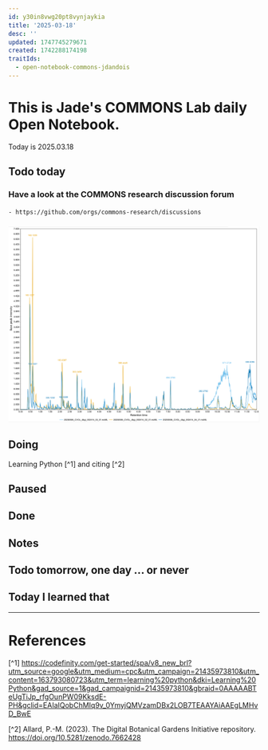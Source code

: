 ```yaml
---
id: y30in8vwg20pt8vynjaykia
title: '2025-03-18'
desc: ''
updated: 1747745279671
created: 1742288174198
traitIds:
  - open-notebook-commons-jdandois
---
```


# This is Jade's COMMONS Lab daily Open Notebook.

Today is 2025.03.18

## Todo today

### Have a look at the COMMONS research discussion forum
    - https://github.com/orgs/commons-research/discussions


###
###

![](assets/images/chromato.png)




## Doing

Learning Python [^1] and citing [^2]

## Paused

## Done

## Notes


## Todo tomorrow, one day ... or never 

## Today I learned that


----
# References

[^1] https://codefinity.com/get-started/spa/v8_new_brl?utm_source=google&utm_medium=cpc&utm_campaign=21435973810&utm_content=163793080723&utm_term=learning%20python&dki=Learning%20Python&gad_source=1&gad_campaignid=21435973810&gbraid=0AAAAABTeUgTiJp_rfgOunPW09KksdE-PH&gclid=EAIaIQobChMIq9v_0YmyjQMVzamDBx2LOB7TEAAYAiAAEgLMHvD_BwE

[^2] Allard, P.-M. (2023). The Digital Botanical Gardens Initiative repository. https://doi.org/10.5281/zenodo.7662428
